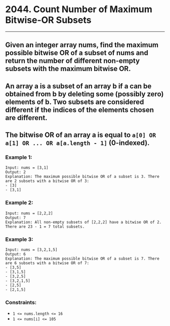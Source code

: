 # 2044. Count Number of Maximum Bitwise-OR Subsets
---
## Given an integer array nums, find the **maximum** possible **bitwise OR** of a subset of nums and return the n**umber of different non-empty subsets** with the maximum bitwise OR.
## An array a is a **subset** of an array b if a can be obtained from b by deleting some (possibly zero) elements of b. Two subsets are considered **different** if the indices of the elements chosen are different.
## The bitwise OR of an array a is equal to `a[0] OR a[1] OR ... OR a[a.length - 1]` **(0-indexed)**.


### **Example 1:**
```
Input: nums = [3,1]
Output: 2
Explanation: The maximum possible bitwise OR of a subset is 3. There are 2 subsets with a bitwise OR of 3:
- [3]
- [3,1]
```
### **Example 2:**
```
Input: nums = [2,2,2]
Output: 7
Explanation: All non-empty subsets of [2,2,2] have a bitwise OR of 2. There are 23 - 1 = 7 total subsets.
```
### **Example 3:**
```
Input: nums = [3,2,1,5]
Output: 6
Explanation: The maximum possible bitwise OR of a subset is 7. There are 6 subsets with a bitwise OR of 7:
- [3,5]
- [3,1,5]
- [3,2,5]
- [3,2,1,5]
- [2,5]
- [2,1,5]
```

### **Constraints:**
+ `1 <= nums.length <= 16`
+ `1 <= nums[i] <= 105`